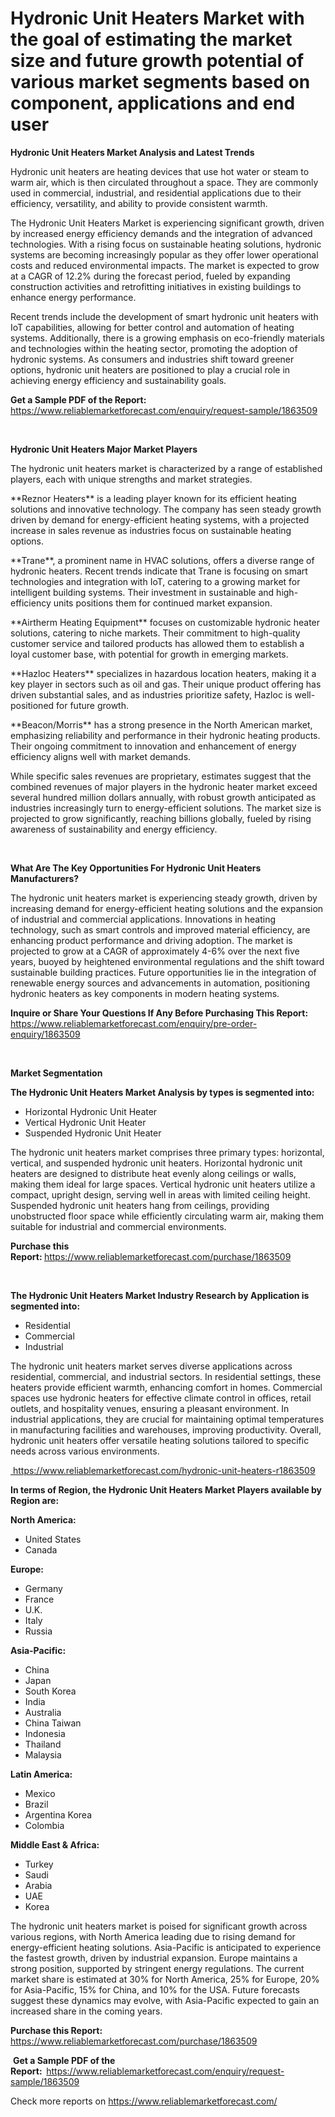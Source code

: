 <p><h1>Hydronic Unit Heaters Market with the goal of estimating the market size and future growth potential of various market segments based on component, applications and end user</h1></p><p><strong>Hydronic Unit Heaters Market Analysis and Latest Trends</strong></p>
<p><p>Hydronic unit heaters are heating devices that use hot water or steam to warm air, which is then circulated throughout a space. They are commonly used in commercial, industrial, and residential applications due to their efficiency, versatility, and ability to provide consistent warmth. </p><p>The Hydronic Unit Heaters Market is experiencing significant growth, driven by increased energy efficiency demands and the integration of advanced technologies. With a rising focus on sustainable heating solutions, hydronic systems are becoming increasingly popular as they offer lower operational costs and reduced environmental impacts. The market is expected to grow at a CAGR of 12.2% during the forecast period, fueled by expanding construction activities and retrofitting initiatives in existing buildings to enhance energy performance.</p><p>Recent trends include the development of smart hydronic unit heaters with IoT capabilities, allowing for better control and automation of heating systems. Additionally, there is a growing emphasis on eco-friendly materials and technologies within the heating sector, promoting the adoption of hydronic systems. As consumers and industries shift toward greener options, hydronic unit heaters are positioned to play a crucial role in achieving energy efficiency and sustainability goals.</p></p>
<p><strong>Get a Sample PDF of the Report:&nbsp;</strong> <a href="https://www.reliablemarketforecast.com/enquiry/request-sample/1863509?utm_campaign=3357&utm_medium=2&utm_source=Github&utm_content=ia&utm_term=10042025&utm_id=hydronic-unit-heaters">https://www.reliablemarketforecast.com/enquiry/request-sample/1863509</a></p>
<p>&nbsp;</p>
<p><strong>Hydronic Unit Heaters Major Market Players</strong></p>
<p><p>The hydronic unit heaters market is characterized by a range of established players, each with unique strengths and market strategies. </p><p>**Reznor Heaters** is a leading player known for its efficient heating solutions and innovative technology. The company has seen steady growth driven by demand for energy-efficient heating systems, with a projected increase in sales revenue as industries focus on sustainable heating options. </p><p>**Trane**, a prominent name in HVAC solutions, offers a diverse range of hydronic heaters. Recent trends indicate that Trane is focusing on smart technologies and integration with IoT, catering to a growing market for intelligent building systems. Their investment in sustainable and high-efficiency units positions them for continued market expansion.</p><p>**Airtherm Heating Equipment** focuses on customizable hydronic heater solutions, catering to niche markets. Their commitment to high-quality customer service and tailored products has allowed them to establish a loyal customer base, with potential for growth in emerging markets.</p><p>**Hazloc Heaters** specializes in hazardous location heaters, making it a key player in sectors such as oil and gas. Their unique product offering has driven substantial sales, and as industries prioritize safety, Hazloc is well-positioned for future growth.</p><p>**Beacon/Morris** has a strong presence in the North American market, emphasizing reliability and performance in their hydronic heating products. Their ongoing commitment to innovation and enhancement of energy efficiency aligns well with market demands.</p><p>While specific sales revenues are proprietary, estimates suggest that the combined revenues of major players in the hydronic heater market exceed several hundred million dollars annually, with robust growth anticipated as industries increasingly turn to energy-efficient solutions. The market size is projected to grow significantly, reaching billions globally, fueled by rising awareness of sustainability and energy efficiency.</p></p>
<p>&nbsp;</p>
<p><strong>What Are The Key Opportunities For Hydronic Unit Heaters Manufacturers?</strong></p>
<p><p>The hydronic unit heaters market is experiencing steady growth, driven by increasing demand for energy-efficient heating solutions and the expansion of industrial and commercial applications. Innovations in heating technology, such as smart controls and improved material efficiency, are enhancing product performance and driving adoption. The market is projected to grow at a CAGR of approximately 4-6% over the next five years, buoyed by heightened environmental regulations and the shift toward sustainable building practices. Future opportunities lie in the integration of renewable energy sources and advancements in automation, positioning hydronic heaters as key components in modern heating systems.</p></p>
<p><strong>Inquire or Share Your Questions If Any Before Purchasing This Report:</strong> <a href="https://www.reliablemarketforecast.com/enquiry/pre-order-enquiry/1863509?utm_campaign=3357&utm_medium=2&utm_source=Github&utm_content=ia&utm_term=10042025&utm_id=hydronic-unit-heaters">https://www.reliablemarketforecast.com/enquiry/pre-order-enquiry/1863509</a></p>
<p>&nbsp;</p>
<p><strong>Market Segmentation</strong></p>
<p><strong>The Hydronic Unit Heaters Market Analysis by types is segmented into:</strong></p>
<p><ul><li>Horizontal Hydronic Unit Heater</li><li>Vertical Hydronic Unit Heater</li><li>Suspended Hydronic Unit Heater</li></ul></p>
<p><p>The hydronic unit heaters market comprises three primary types: horizontal, vertical, and suspended hydronic unit heaters. Horizontal hydronic unit heaters are designed to distribute heat evenly along ceilings or walls, making them ideal for large spaces. Vertical hydronic unit heaters utilize a compact, upright design, serving well in areas with limited ceiling height. Suspended hydronic unit heaters hang from ceilings, providing unobstructed floor space while efficiently circulating warm air, making them suitable for industrial and commercial environments.</p></p>
<p><strong>Purchase this Report:&nbsp;</strong><a href="https://www.reliablemarketforecast.com/purchase/1863509?utm_campaign=3357&utm_medium=2&utm_source=Github&utm_content=ia&utm_term=10042025&utm_id=hydronic-unit-heaters">https://www.reliablemarketforecast.com/purchase/1863509</a></p>
<p>&nbsp;</p>
<p><strong>The Hydronic Unit Heaters Market Industry Research by Application is segmented into:</strong></p>
<p><ul><li>Residential</li><li>Commercial</li><li>Industrial</li></ul></p>
<p><p>The hydronic unit heaters market serves diverse applications across residential, commercial, and industrial sectors. In residential settings, these heaters provide efficient warmth, enhancing comfort in homes. Commercial spaces use hydronic heaters for effective climate control in offices, retail outlets, and hospitality venues, ensuring a pleasant environment. In industrial applications, they are crucial for maintaining optimal temperatures in manufacturing facilities and warehouses, improving productivity. Overall, hydronic unit heaters offer versatile heating solutions tailored to specific needs across various environments.</p></p>
<p><a href="https://www.reliablemarketforecast.com/hydronic-unit-heaters-r1863509?utm_campaign=3357&utm_medium=2&utm_source=Github&utm_content=ia&utm_term=10042025&utm_id=hydronic-unit-heaters">&nbsp;https://www.reliablemarketforecast.com/hydronic-unit-heaters-r1863509</a></p>
<p><strong>In terms of Region, the Hydronic Unit Heaters Market Players available by Region are:</strong></p>
<p>
    <p> <strong> North America: </strong>
        <ul>
            <li>United States</li>
            <li>Canada</li>
        </ul>
        </p> 
    <p> <strong> Europe: </strong>
        <ul>
            <li>Germany</li>
            <li>France</li>
            <li>U.K.</li>
            <li>Italy</li>
            <li>Russia</li>
        </ul>
        </p> 
    <p> <strong> Asia-Pacific: </strong>
        <ul>
            <li>China</li>
            <li>Japan</li>
            <li>South Korea</li>
            <li>India</li>
            <li>Australia</li>
            <li>China Taiwan</li>
            <li>Indonesia</li>
            <li>Thailand</li>
            <li>Malaysia</li>
        </ul>
        </p> 
    <p> <strong> Latin America: </strong>
        <ul>
            <li>Mexico</li>
            <li>Brazil</li>
            <li>Argentina Korea</li>
            <li>Colombia</li>
        </ul>
        </p> 
    <p> <strong> Middle East & Africa: </strong>
        <ul>
            <li>Turkey</li>
            <li>Saudi</li>
            <li>Arabia</li>
            <li>UAE</li>
            <li>Korea</li>
        </ul>
    </p>
    </p>
<p><p>The hydronic unit heaters market is poised for significant growth across various regions, with North America leading due to rising demand for energy-efficient heating solutions. Asia-Pacific is anticipated to experience the fastest growth, driven by industrial expansion. Europe maintains a strong position, supported by stringent energy regulations. The current market share is estimated at 30% for North America, 25% for Europe, 20% for Asia-Pacific, 15% for China, and 10% for the USA. Future forecasts suggest these dynamics may evolve, with Asia-Pacific expected to gain an increased share in the coming years.</p></p>
<p><strong>Purchase this Report: </strong><a href="https://www.reliablemarketforecast.com/purchase/1863509?utm_campaign=3357&utm_medium=2&utm_source=Github&utm_content=ia&utm_term=10042025&utm_id=hydronic-unit-heaters">https://www.reliablemarketforecast.com/purchase/1863509</a></p>
<p>&nbsp;<strong>Get a Sample PDF of the Report:&nbsp;&nbsp;</strong><a href="https://www.reliablemarketforecast.com/enquiry/request-sample/1863509?utm_campaign=3357&utm_medium=2&utm_source=Github&utm_content=ia&utm_term=10042025&utm_id=hydronic-unit-heaters">https://www.reliablemarketforecast.com/enquiry/request-sample/1863509</a></p>
<p><strong></strong></p>
<p>Check more reports on <a href="https://www.reliablemarketforecast.com/?utm_campaign=3357&utm_medium=2&utm_source=Github&utm_content=ia&utm_term=10042025&utm_id=hydronic-unit-heaters">https://www.reliablemarketforecast.com/</a></p>